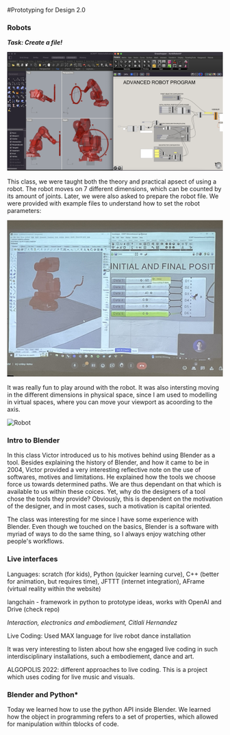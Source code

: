 #Prototyping for Design 2.0

### **Robots**

***Task: Create a file!***

![Anarchism](../images/RobotA.png)

This class, we were taught both the theory and practical apsect of using a robot. The robot moves on 7 different dimensions, which can be counted by its amount of joints. Later, we were also asked to prepare the robot file. We were provided with example files to understand how to set the robot parameters:

![Board](../images/Robots1.jpg)

It was really fun to play around with the robot. It was also intersting moving in the different dimensions in physical space, since I am used to modelling in virtual spaces, where you can move your viewport as acoording to the axis. 

![Robot](../images/Robots2.jpg)

### **Intro to Blender**

In this class Victor introduced us to his motives behind using Blender as a tool. Besides explaining the history of Blender, and how it came to be in 2004,  Victor provided a very interesting reflective note on the use of softwares, motives and limitations. He explained how the tools we choose force us towards determined paths. We are thus dependant on that which is available to us within these coices. Yet, why do the designers of a tool chose the tools they provide? Obviously, this is dependent on the motivation of the designer, and in most cases, such a motivation is capital oriented.

The class was interesting for me since I have some experience with Blender. Even though we touched on the basics, Blender is a software with myriad of ways to do the same thing, so I always enjoy watching other people's workflows. 

### **Live interfaces**

Languages: scratch (for kids), Python (quicker learning curve), C++ (better for animation, but requires time), JFTTT (internet integration), AFrame (virtual reality within the website)

langchain - framework in python to prototype ideas, works with OpenAI and Drive (check repo)

*Interaction, electronics and embodiement, Citlali Hernandez*

Live Coding: Used MAX language for live robot dance installation

It was very interesting to listen about how she engaged live coding in such interdisciplinary installations, such a embodiement, dance and art.

ALGOPOLIS 2022: different approaches to live coding. This is a project which uses coding for live music and visuals. 

### **Blender and Python***

Today we learned how to use the python API inside Blender. We learned how the object in programming refers to a set of properties, which allowed for manipulation within tblocks of code. 
